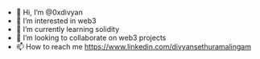 - 👋 Hi, I’m @0xdivyan
- 👀 I’m interested in web3
- 🌱 I’m currently learning solidity
- 💞️ I’m looking to collaborate on web3 projects
- 📫 How to reach me https://www.linkedin.com/divyansethuramalingam

<!---
0xdivyan/0xdivyan is a ✨ special ✨ repository because its `README.md` (this file) appears on your GitHub profile.
You can click the Preview link to take a look at your changes.
--->
